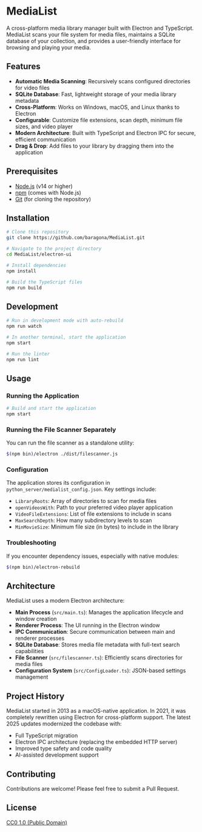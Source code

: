 # MediaList

A cross-platform media library manager built with Electron and TypeScript. MediaList scans your file system for media files, maintains a SQLite database of your collection, and provides a user-friendly interface for browsing and playing your media.

## Features

- **Automatic Media Scanning**: Recursively scans configured directories for video files
- **SQLite Database**: Fast, lightweight storage of your media library metadata
- **Cross-Platform**: Works on Windows, macOS, and Linux thanks to Electron
- **Configurable**: Customize file extensions, scan depth, minimum file sizes, and video player
- **Modern Architecture**: Built with TypeScript and Electron IPC for secure, efficient communication
- **Drag & Drop**: Add files to your library by dragging them into the application

## Prerequisites

- [Node.js](https://nodejs.org/) (v14 or higher)
- [npm](https://www.npmjs.com/) (comes with Node.js)
- [Git](https://git-scm.com/) (for cloning the repository)

## Installation

```bash
# Clone this repository
git clone https://github.com/baragona/MediaList.git

# Navigate to the project directory
cd MediaList/electron-ui

# Install dependencies
npm install

# Build the TypeScript files
npm run build
```

## Development

```bash
# Run in development mode with auto-rebuild
npm run watch

# In another terminal, start the application
npm start

# Run the linter
npm run lint
```

## Usage

### Running the Application

```bash
# Build and start the application
npm start
```

### Running the File Scanner Separately

You can run the file scanner as a standalone utility:

```bash
$(npm bin)/electron ./dist/filescanner.js
```

### Configuration

The application stores its configuration in `python_server/medialist_config.json`. Key settings include:

- `LibraryRoots`: Array of directories to scan for media files
- `openVideosWith`: Path to your preferred video player application
- `VideoFileExtensions`: List of file extensions to include in scans
- `MaxSearchDepth`: How many subdirectory levels to scan
- `MinMovieSize`: Minimum file size (in bytes) to include in the library

### Troubleshooting

If you encounter dependency issues, especially with native modules:

```bash
$(npm bin)/electron-rebuild
```

## Architecture

MediaList uses a modern Electron architecture:

- **Main Process** (`src/main.ts`): Manages the application lifecycle and window creation
- **Renderer Process**: The UI running in the Electron window
- **IPC Communication**: Secure communication between main and renderer processes
- **SQLite Database**: Stores media file metadata with full-text search capabilities
- **File Scanner** (`src/filescanner.ts`): Efficiently scans directories for media files
- **Configuration System** (`src/ConfigLoader.ts`): JSON-based settings management

## Project History

MediaList started in 2013 as a macOS-native application. In 2021, it was completely rewritten using Electron for cross-platform support. The latest 2025 updates modernized the codebase with:

- Full TypeScript migration
- Electron IPC architecture (replacing the embedded HTTP server)
- Improved type safety and code quality
- AI-assisted development support

## Contributing

Contributions are welcome! Please feel free to submit a Pull Request.

## License

[CC0 1.0 (Public Domain)](LICENSE.md)